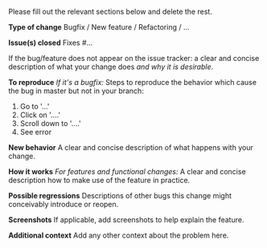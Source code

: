 Please fill out the relevant sections below and delete the rest.

**Type of change**
Bugfix / New feature / Refactoring / ...

**Issue(s) closed**
Fixes #...

If the bug/feature does not appear on the issue tracker: a clear and concise description of what your change does *and why it is desirable*.

**To reproduce**
*If it's a bugfix:*
Steps to reproduce the behavior which cause the bug in master but not in your branch:
1. Go to '...'
2. Click on '....'
3. Scroll down to '....'
4. See error

**New behavior**
A clear and concise description of what happens with your change.

**How it works**
*For features and functional changes:*
A clear and concise description how to make use of the feature in practice.

**Possible regressions**
Descriptions of other bugs this change might conceivably introduce or reopen.

**Screenshots**
If applicable, add screenshots to help explain the feature.

**Additional context**
Add any other context about the problem here.
